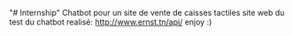 "# Internship" 
Chatbot pour un site de vente de caisses tactiles
site web du test du chatbot realisé: http://www.ernst.tn/api/ enjoy :)
